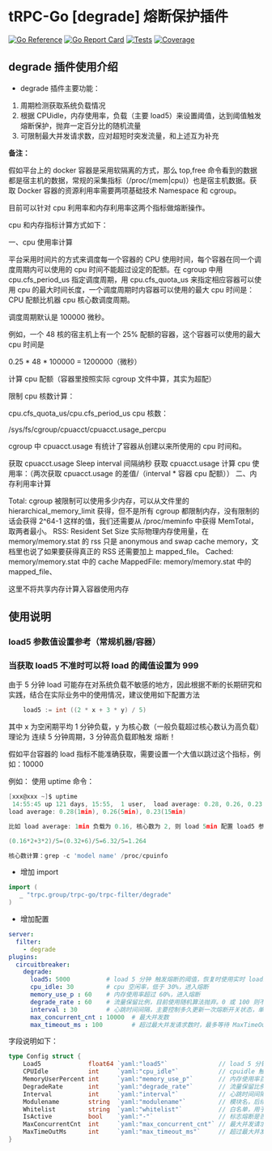 # tRPC-Go [degrade] 熔断保护插件

[![Go Reference](https://pkg.go.dev/badge/trpc.group/trpc-go/trpc-filter/degrade.svg)](https://pkg.go.dev/trpc.group/trpc-go/trpc-filter/degrade)
[![Go Report Card](https://goreportcard.com/badge/trpc.group/trpc-go/trpc-filter/degrade)](https://goreportcard.com/report/trpc.group/trpc-go/trpc-filter/degrade)
[![Tests](https://github.com/trpc-ecosystem/go-filter/actions/workflows/degrade.yml/badge.svg)](https://github.com/trpc-ecosystem/go-filter/actions/workflows/degrade.yml)
[![Coverage](https://codecov.io/gh/trpc-ecosystem/go-filter/branch/main/graph/badge.svg?flag=degrade&precision=2)](https://app.codecov.io/gh/trpc-ecosystem/go-filter/tree/main/degrade)


## degrade 插件使用介绍

* degrade 插件主要功能：

1. 周期检测获取系统负载情况
2. 根据 CPUidle，内存使用率，负载（主要 load5）来设置阈值，达到阈值触发熔断保护，抛弃一定百分比的随机流量
3. 可限制最大并发请求数，应对超短时突发流量，和上述互为补充

**备注：**

假如平台上的 docker 容器是采用软隔离的方式，那么 top,free 命令看到的数据都是宿主机的数据，常规的采集指标（/proc/(mem|cpu)）也是宿主机数据。获取 Docker 容器的资源利用率需要两项基础技术 Namespace 和 cgroup。

目前可以针对 cpu 利用率和内存利用率这两个指标做熔断操作。

cpu 和内存指标计算方式如下：

一、cpu 使用率计算

平台采用时间片的方式来调度每一个容器的 CPU 使用时间，每个容器在同一个调度周期内可以使用的 cpu 时间不能超过设定的配额。在 cgroup 中用 cpu.cfs_period_us 指定调度周期，用 cpu.cfs_quota_us 来指定相应容器可以使用 cpu 的最大时间长度，一个调度周期时内容器可以使用的最大 cpu 时间是：CPU 配额比机器 cpu 核心数调度周期。

调度周期默认是 100000 微秒。

例如，一个 48 核的宿主机上有一个 25% 配额的容器，这个容器可以使用的最大 cpu 时间是

0.25 * 48 * 100000 = 1200000（微秒）

计算 cpu 配额（容器里按照实际 cgroup 文件中算，其实为超配）

限制 cpu 核数计算：

cpu.cfs_quota_us/cpu.cfs_period_us
cpu 核数：

/sys/fs/cgroup/cpuacct/cpuacct.usage_percpu

cgroup 中 cpuacct.usage 有统计了容器从创建以来所使用的 cpu 时间和。

获取 cpuacct.usage
Sleep interval 间隔纳秒
获取 cpuacct.usage
计算 cpu 使用率：（两次获取 cpuacct.usage 的差值/（interval * 容器 cpu 配额））
二、内存利用率计算

Total: cgroup 被限制可以使用多少内存，可以从文件里的 hierarchical_memory_limit 获得，但不是所有 cgroup 都限制内存，没有限制的话会获得 2^64-1 这样的值，我们还需要从 /proc/meminfo 中获得 MemTotal，取两者最小。
RSS: Resident Set Size 实际物理内存使用量，在 memory/memory.stat 的 rss 只是 anonymous and swap cache memory，文档里也说了如果要获得真正的 RSS 还需要加上 mapped_file。
Cached: memory/memory.stat 中的 cache
MappedFile: memory/memory.stat 中的 mapped_file、

这里不将共享内存计算入容器使用内存

## 使用说明

### load5 参数值设置参考（常规机器/容器）

### 当获取 load5 不准时可以将 load 的阈值设置为 999

由于 5 分钟 load 可能存在对系统负载不敏感的地方，因此根据不断的长期研究和实践，结合在实际业务中的使用情况，建议使用如下配置方法

```go
    load5 := int ((2 * x + 3 * y) / 5)
```

其中 x 为空闲期平均 1 分钟负载，y 为核心数（一般负载超过核心数认为高负载）
理论为 连续 5 分钟周期，3 分钟高负载即触发 熔断！

假如平台容器的 load 指标不能准确获取，需要设置一个大值以跳过这个指标，例如：10000

例如：
使用 uptime 命令：

```go
[xxx@xxx ~]$ uptime
 14:55:45 up 121 days, 15:55,  1 user,  load average: 0.28, 0.26, 0.23
load average: 0.28(1min), 0.26(5min), 0.23(15min)

比如 load average: 1min 负载为 0.16, 核心数为 2, 则 load 5min 配置 load5 参考值设置为 1.264

(0.16*2+3*2)/5=(0.32+6)/5=6.32/5=1.264

核心数计算：grep -c 'model name' /proc/cpuinfo

```

* 增加 import

```go
import (
   _ "trpc.group/trpc-go/trpc-filter/degrade"
)
```

* 增加配置

```yaml
server:
  filter:
    - degrade
plugins:
  circuitbreaker:
    degrade:
      load5: 5000          # load 5 分钟 触发熔断的阈值，恢复时使用实时 load1 <= 本值来判断，更敏感
      cpu_idle: 30         # cpu 空闲率，低于 30%，进入熔断
      memory_use_p : 60    # 内存使用率超过 60%，进入熔断
      degrade_rate : 60    # 流量保留比例，目前使用随机算法抛弃。0 或 100 则不启用此插件
      interval : 30        # 心跳时间间隔，主要控制多久更新一次熔断开关状态，单位"s"
      max_concurrent_cnt : 10000  # 最大并发数
      max_timeout_ms : 100        # 超过最大并发请求数时，最多等待 MaxTimeOutMs 才决定是丢弃还是继续处理
```

字段说明如下：

```go
type Config struct {
    Load5             float64 `yaml:"load5"`              // load 5 分钟 触发熔断的阈值，恢复时使用实时 load1 <= 本值来判断，更敏感
    CPUIdle           int     `yaml:"cpu_idle"`           // cpuidle 触发熔断的阈值
    MemoryUserPercent int     `yaml:"memory_use_p"`       // 内存使用率百分比 触发熔断的阈值
    DegradeRate       int     `yaml:"degrade_rate"`       // 流量保留比例，目前使用随机算法抛弃，迭代加入其他均衡算法
    Interval          int     `yaml:"interval"`           // 心跳时间间隔，主要控制多久更新一次熔断开关状态
    Modulename        string  `yaml:"modulename"`         // 模块名，后续用于上报鹰眼或其他日志
    Whitelist         string  `yaml:"whitelist"`          // 白名单，用于后续跳过不被熔断控制的业务接口
    IsActive          bool    `yaml:"-"`                  // 标志熔断是否生效
    MaxConcurrentCnt  int     `yaml:"max_concurrent_cnt"` // 最大并发请求数，<=0 时不开启。和上述熔断互为补充，能防止突发流量把服务打死，比如 1ms 内突然进入 100W 请求
    MaxTimeOutMs      int     `yaml:"max_timeout_ms"`     // 超过最大并发请求数时，最多等待 MaxTimeOutMs 才决定是丢弃还是继续处理
}
```
